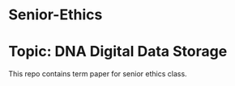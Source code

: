 # Senior-Ethics
# Topic: DNA Digital Data Storage
This repo contains term paper for senior ethics class.
